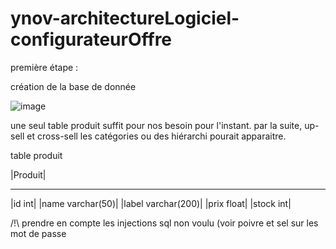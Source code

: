 # ynov-architectureLogiciel-configurateurOffre


première étape :

création de la base de donnée

![image](https://user-images.githubusercontent.com/77006808/144563248-0c13a55d-9224-4540-95b8-3bec92976f3f.png)

une seul table produit suffit pour nos besoin pour l'instant. par la suite, up-sell et cross-sell les catégories ou des hiérarchi pourait apparaitre.

table produit


|Produit|
____________________
|id                int|
|name      varchar(50)|
|label    varchar(200)|
|prix            float|
|stock             int|


/!\ prendre en compte les injections sql non voulu (voir poivre et sel sur les mot de passe


